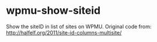 # wpmu-show-siteid
Show the siteID in list of sites on WPMU.  Original code from: http://halfelf.org/2011/site-id-columns-multisite/
